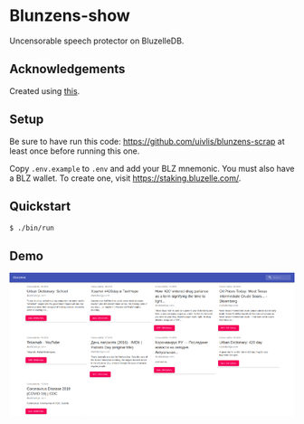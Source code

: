# Blunzens-show
Uncensorable speech protector on BluzelleDB.

## Acknowledgements

Created using [this](https://github.com/bcbrian/mern-template).

## Setup

Be sure to have run this code: https://github.com/uivlis/blunzens-scrap at least once before running this one.

Copy `.env.example` to `.env` and add your BLZ mnemonic.
You must also have a BLZ wallet. To create one, visit https://staking.bluzelle.com/.

## Quickstart
```sh-session
$ ./bin/run
```

## Demo
![blunzens](blunzens.png)
